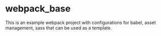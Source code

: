 # webpack_base

This is an example webpack project with configurations for babel, asset management, sass
that can be used as a template.

